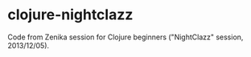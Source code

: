 clojure-nightclazz
==================

Code from Zenika session for Clojure beginners ("NightClazz" session, 2013/12/05).
